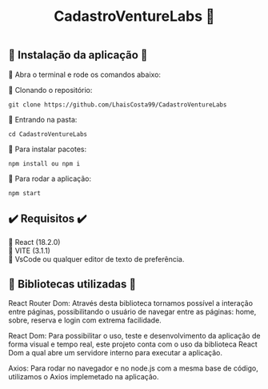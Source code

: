 <h1 align="center"> CadastroVentureLabs  💜</h1>
 <img class="logo-header" src="./assets/ventureLabsPaginaInicial.png" alt="">


## :lock_with_ink_pen: Instalação da aplicação :lock_with_ink_pen:

:small_blue_diamond: Abra o terminal e rode os comandos abaixo: <br>

:small_blue_diamond: Clonando o repositório:
```
git clone https://github.com/LhaisCosta99/CadastroVentureLabs
```
:small_blue_diamond: Entrando na pasta:
```
cd CadastroVentureLabs
```
:small_blue_diamond: Para instalar pacotes:
```
npm install ou npm i
```
:small_blue_diamond: Para rodar a aplicação:
```
npm start
```
## :heavy_check_mark:  Requisitos  :heavy_check_mark:
:small_blue_diamond: React (18.2.0) <br>
:small_blue_diamond:  VITE (3.1.1) <br>
:small_blue_diamond: VsCode ou qualquer editor de texto de preferência. <br>

## :paperclip: Bibliotecas utilizadas :paperclip:
React Router Dom: Através desta biblioteca tornamos possível a interação entre páginas, possibilitando o usuário de navegar entre as páginas: home, sobre, reserva e login com extrema facilidade.

React Dom: Para possibilitar o uso, teste e desenvolvimento da aplicação de forma visual e tempo real, este projeto conta com o uso da biblioteca React Dom a qual abre um servidore interno para executar a aplicação.

Axios: Para rodar no navegador e no node.js com a mesma base de código, utilizamos o Axios implemetado na aplicação.


